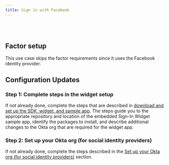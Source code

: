 ```yaml
---
title: Sign in with Facebook
---
```


<div class="oie-embedded-sdk">

<ApiLifecycle access="ie" /><br>
<ApiLifecycle access="Limited GA" /><br>

<StackSelector class="cleaner-selector"/>

## Factor setup

This use case skips the factor requirements since it uses the Facebook identity provider.

## Configuration Updates

### Step 1:  Complete steps in the widget setup

If not already done, complete the steps that are described in [download and set up the SDK, widget, and sample app](/docs/guides/oie-embedded-common-download-setup-app/aspnet/main/). The steps guide you to the appropriate repository and location of the embedded Sign-In Widget sample app, identify the packages to install, and describe additional changes to the Okta org that are required for the widget app.

### Step 2: Set up your Okta org (for social identity providers)

If not already done, complete the steps described in the [Set up your Okta org (for social identity providers)](/docs/guides/oie-embedded-common-org-setup/aspnet/main/#set-up-your-okta-org-for-social-identity-providers) section.

<StackSnippet snippet="summaryofsteps" noSelector />

<StackSnippet snippet="integrationsteps" noSelector />

</div>
